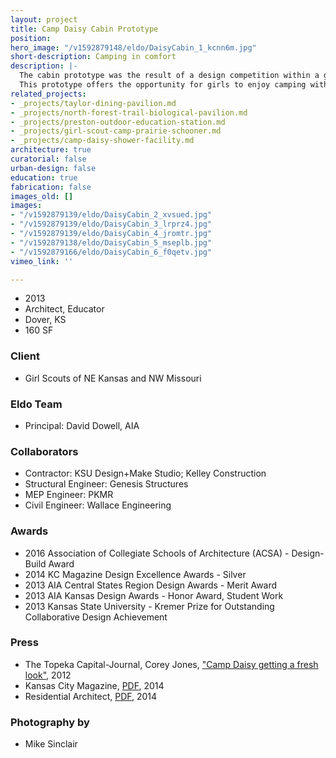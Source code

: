 ```yaml
---
layout: project
title: Camp Daisy Cabin Prototype
position: 
hero_image: "/v1592879148/eldo/DaisyCabin_1_kcnn6m.jpg"
short-description: Camping in comfort
description: |-
  The cabin prototype was the result of a design competition within a graduate architecture studio at Kansas State University. The winning proposal was built entirely by all of the students who participated in the competition. The students learned to weld, to form and pour concrete, to frame a floor, walls and a ceiling, to install electrical components and to sew. They learned to work as a team, in true Girl Scout’s form. Three of the students were Girl Scouts. One spent many summers at Camp Daisy. Her unique insights were a major factor in her team’s winning proposal.
  This prototype offers the opportunity for girls to enjoy camping without having to give up comfort. Existing cabins are either hot or lack air flow. Cross breezes coming down the hill behind this new prototype pass through the cabin, modulated as desired by sliding screens on both sides of the cabin. A ceiling fan and an elevated floor deck provide additional passive cooling. Large windows are screened to keep bugs out. Lights and outlets are provided, inside. The cabin prototype is organized around a concept of social flexibility. The front of the cabin – a concrete sitting porch protected from the sun and rain – faces the central campfire. It’s large enough to for 2-3 cabins worth of campers. The porch “window” has a sliding canvas screen, adjustable from the outside. The back “window” has the same, though it’s adjustable from the inside. Inside, the cabin can accommodate up to six campers.
related_projects:
- _projects/taylor-dining-pavilion.md
- _projects/north-forest-trail-biological-pavilion.md
- _projects/preston-outdoor-education-station.md
- _projects/girl-scout-camp-prairie-schooner.md
- _projects/camp-daisy-shower-facility.md
architecture: true
curatorial: false
urban-design: false
education: true
fabrication: false
images_old: []
images:
- "/v1592879139/eldo/DaisyCabin_2_xvsued.jpg"
- "/v1592879139/eldo/DaisyCabin_3_lrprz4.jpg"
- "/v1592879139/eldo/DaisyCabin_4_jromtr.jpg"
- "/v1592879138/eldo/DaisyCabin_5_mseplb.jpg"
- "/v1592879166/eldo/DaisyCabin_6_f0qetv.jpg"
vimeo_link: ''

---
```

* 2013
* Architect, Educator
* Dover, KS
* 160 SF

### Client

* Girl Scouts of NE Kansas and NW Missouri

### Eldo Team

* Principal: David Dowell, AIA

### Collaborators

* Contractor: KSU Design+Make Studio; Kelley Construction
* Structural Engineer: Genesis Structures
* MEP Engineer: PKMR
* Civil Engineer: Wallace Engineering

### Awards

* 2016 Association of Collegiate Schools of Architecture (ACSA) - Design-Build Award
* 2014 KC Magazine Design Excellence Awards - Silver
* 2013 AIA Central States Region Design Awards - Merit Award
* 2013 AIA Kansas Design Awards - Honor Award, Student Work
* 2013 Kansas State University - Kremer Prize for Outstanding Collaborative Design Achievement

### Press

* The Topeka Capital-Journal, Corey Jones, ["Camp Daisy getting a fresh look"](https://www.cjonline.com/article/20120612/NEWS/306129775 "Camp Daisy getting a fresh look"), 2012
* Kansas City Magazine, [PDF](https://app.forestry.io/sites/wn-opkownaxgfq/body-media///assets.ctfassets.net/7ceafwpo4r5g/7vz4sOGFRRXFMsMcQ1zCHU/f7beb80fd5ffd0ebd7b2e5a8de27ff63/2014-KC_Mag_Design_Excellence_Awards.pdf "Download PDF: Design Excellence Awards"), 2014
* Residential Architect, [PDF](https://app.forestry.io/sites/wn-opkownaxgfq/body-media///assets.ctfassets.net/7ceafwpo4r5g/6kp8xnSP0ovG31QhoREPtH/835311df9266eff1d74856ccfd5e4786/2014-Residential_Architect_Awards_Camp_Daisy_Shower_Facility.pdf "Download PDF: Camp Daisy Hindman Shower Facility"), 2014

### Photography by

* Mike Sinclair